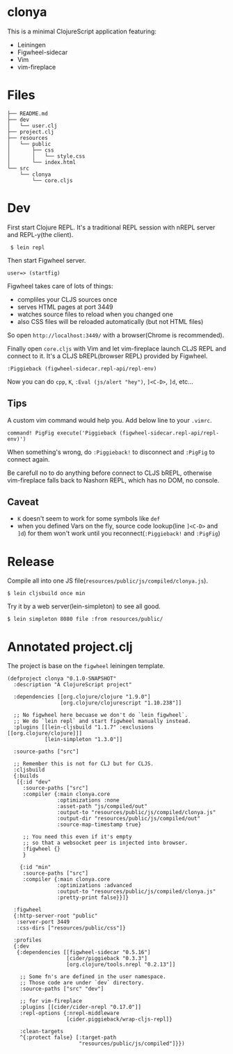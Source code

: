 # clonya

This is a minimal ClojureScript application featuring:

- Leiningen
- Figwheel-sidecar
- Vim
- vim-fireplace

# Files

    ├── README.md
    ├── dev
    │   └── user.clj
    ├── project.clj
    ├── resources
    │   └── public
    │       ├── css
    │       │   └── style.css
    │       └── index.html
    └── src
        └── clonya
            └── core.cljs

# Dev

First start Clojure REPL. It's a traditional REPL session with nREPL server and REPL-y(the client).

     $ lein repl

Then start Figwheel server.

    user=> (startfig)

Figwheel takes care of lots of things:

- compliles your CLJS sources once
- serves HTML pages at port 3449
- watches source files to reload when you changed one
- also CSS files will be reloaded automatically (but not HTML files)

So open `http://localhost:3449/` with a browser(Chrome is recommended).

Finally open `core.cljs` with Vim and let vim-fireplace launch CLJS REPL and connect to it. It's a CLJS bREPL(browser REPL) provided by Figwheel.

    :Piggieback (figwheel-sidecar.repl-api/repl-env)

Now you can do `cpp`, `K`, `:Eval (js/alert "hey")`, `]<C-D>`, `]d`, etc...

## Tips

A custom vim command would help you. Add below line to your `.vimrc`.

    command! PigFig execute('Piggieback (figwheel-sidecar.repl-api/repl-env)')

When something's wrong, do `:Piggieback!` to disconnect and `:PigFig` to connect again.

Be carefull no to do anything before connect to CLJS bREPL, otherwise vim-fireplace falls back to Nashorn REPL, which has no DOM, no console.

## Caveat

- `K` doesn't seem to work for some symbols like `def`
- when you defined Vars on the fly, source code lookup(line `]<C-D>` and `]d`) for them won't work until you reconnect(`:Piggieback!` and `:PigFig`)

# Release

Compile all into one JS file(`resources/public/js/compiled/clonya.js`).

    $ lein cljsbuild once min

Try it by a web server(lein-simpleton) to see all good.

    $ lein simpleton 8080 file :from resources/public/

# Annotated project.clj

The project is base on the `figwheel` leiningen template.

    (defproject clonya "0.1.0-SNAPSHOT"
      :description "A ClojureScript project"

      :dependencies [[org.clojure/clojure "1.9.0"]
                     [org.clojure/clojurescript "1.10.238"]]

      ;; No figwheel here becuase we don't do `lein figwheel`.
      ;; We do `lein repl` and start figwheel manually instead.
      :plugins [[lein-cljsbuild "1.1.7" :exclusions [[org.clojure/clojure]]]
                [lein-simpleton "1.3.0"]]

      :source-paths ["src"]

      ;; Remember this is not for CLJ but for CLJS.
      :cljsbuild
      {:builds
       [{:id "dev"
         :source-paths ["src"]
         :compiler {:main clonya.core
                    :optimizations :none
                    :asset-path "js/compiled/out"
                    :output-to "resources/public/js/compiled/clonya.js"
                    :output-dir "resources/public/js/compiled/out"
                    :source-map-timestamp true}

         ;; You need this even if it's empty
         ;; so that a websocket peer is injected into browser.
         :figwheel {}
         }

        {:id "min"
         :source-paths ["src"]
         :compiler {:main clonya.core
                    :optimizations :advanced
                    :output-to "resources/public/js/compiled/clonya.js"
                    :pretty-print false}}]}

      :figwheel
      {:http-server-root "public"
       :server-port 3449
       :css-dirs ["resources/public/css"]}

      :profiles
      {:dev
       {:dependencies [[figwheel-sidecar "0.5.16"]
                       [cider/piggieback "0.3.3"]
                       [org.clojure/tools.nrepl "0.2.13"]]

        ;; Some fn's are defined in the user namespace.
        ;; Those code are under `dev` directory.
        :source-paths ["src" "dev"]

        ;; for vim-fireplace
        :plugins [[cider/cider-nrepl "0.17.0"]]
        :repl-options {:nrepl-middleware
                       [cider.piggieback/wrap-cljs-repl]}

        :clean-targets
        ^{:protect false} [:target-path
                           "resources/public/js/compiled"]}})

